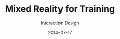 ---
title: Mixed Reality for Training
subtitle: Interaction Design
layout: default
modal-id: 2
date: 2014-07-17
img: mrtraining.png
thumbnail: mrtraining-thumbnail.png
alt: image-alt
project-date: April 2014
client: Start Bootstrap
category: Web Development
description: <br>Interdisciplinary approaches for the analysis of sports training covered the following elements:<br><br><span style="font-family:Droid serif;"><i><b>· Psychological approach:</b> Motivation, Goal setting, Confidence, Anxiety</i></span><br><span style="font-family:Droid serif;"><i><b>· Physiological approach:</b> Short-term/Long-term physiological reaction</i></span><br><span style="font-family:Droid serif;"><i><b>· Biomechanical approach:</b> Biomechanics, Sports rehabilitation</i></span><br><br>Based on the analysis, we discovered mixed reality sports training's key features:<br><br><span style="font-family:Droid serif; font-style:Italic;"><b>1. First-person view coaching</b></span><br><span style="font-family:Droid serif; font-style:Italic;">&nbsp&nbsp1-1 Psychological approach:</span><br><span style="padding=30%">Appropriate feedback about the correct posture will give the trainee a sense of stability and motivate them.</span><br><span style="font-family:Droid serif; font-style:Italic;">&nbsp&nbsp1-2 Physiological approach:</span> Intuitive and efficient exercise will lead to an increasing amount of training so that people can obtain a strong body.<br><span style="font-family:Droid serif; font-style:Italic;">&nbsp&nbsp1-3 Biomechanical approach:</span> Posture correction during exercise will ensure safety.<br><br><span style="font-family:Droid serif; font-style:Italic;"><b>2. Third-person view coaching</b></span><br><span style="font-family:Droid serif; font-style:Italic;">&nbsp&nbsp2-1 Psychological approach:</span> Exercise manual with self-avatar will provide vicarious experience and confidence.<br><span style="font-family:Droid serif; font-style:Italic;">&nbsp&nbsp2-2 Physiological approach:</span> The self-avatar manual will show understandable contents for appropriate exercise intensity.<br><span style="font-family:Droid serif; font-style:Italic;">&nbsp&nbsp2-3 Biomechanical approach:</span> The intuitive manual will provide insight into the potential consequences of dangerous postures.<br><br><span style="font-family:Droid serif; font-style:Italic;"><b>3. Body estimation</b></span><br><span style="font-family:Droid serif; font-style:Italic;">&nbsp&nbsp3-1 Psychological approach:</span> Observing body changes will be a great stimulus in motivation, and it will give confidence and patience to trainees.<br><span style="font-family:Droid serif; font-style:Italic;">&nbsp&nbsp3-2 Physiological approach:</span> Visualizing body status will help decide the types of exercise.<br><span style="font-family:Droid serif; font-style:Italic;">&nbsp&nbsp3-3 Biomechanical approach:</span> Safe exercise planning will become easier while watching the specific muscle status, like asymmetrical muscles.<br><br><span style="font-family:Droid serif; font-style:Italic;"><b>4. Game simulation</b></span><br><span style="font-family:Droid serif; font-style:Italic;">&nbsp&nbsp4-1 Psychological approach:</span> Trainees will learn how to deal with anxiety and immediate decision problem through immersive training.<br><span style="font-family:Droid serif; font-style:Italic;">&nbsp&nbsp4-2 Physiological approach:</span> Adaptation to the actual game environment will help the formation of muscle memory.<br><span style="font-family:Droid serif; font-style:Italic;">&nbsp&nbsp4-3 Biomechanical approach:</span> Optimal strategies for each player will be acquired and trained.<br><br><span style="font-family:Droid serif; font-style:Italic;"><b>5. Motivator</b></span><br><span style="font-family:Droid serif; font-style:Italic;">&nbsp&nbsp5-1 Psychological approach:</span> Appropriate multi-modal feedback will provide trainees with a more positive self-image, which leads to intrinsic motivation.<br><span style="font-family:Droid serif; font-style:Italic;">&nbsp&nbsp5-2 Physiological approach:</span> Trainees will unleash their potential through encouragement.<br><span style="font-family:Droid serif; font-style:Italic;">&nbsp&nbsp5-3 Biomechanical approach:</span> The physical properties of trainees will give lower anxiety and higher confidence.<br><br><span style="font-family:Droid serif; font-style:Italic;"><b>6. Performance manager</b></span><br><span style="font-family:Droid serif; font-style:Italic;">&nbsp&nbsp6-1 Psychological approach:</span> A customized performance manager will provide users with intrinsic motivation.<br><span style="font-family:Droid serif; font-style:Italic;">&nbsp&nbsp6-2 Physiological approach:</span> The performance manager will suggest flexible goals for long-term training based on the current body condition.<br><span style="font-family:Droid serif; font-style:Italic;">&nbsp&nbsp6-3 Biomechanical approach:</span> The performance manager will take charge of everything, thereby ensuring the trainee's safety through concentrated training.

---